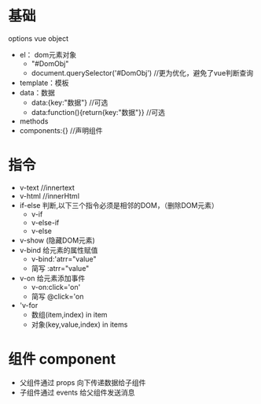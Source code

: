 # 基础
options vue object
- el： dom元素对象
    - "#DomObj"
    - document.querySelector('#DomObj') //更为优化，避免了vue判断查询
- template：模板
- data：数据
    - data:{key:"数据"}   //可选
    - data:function(){return{key:"数据"}} //可选
- methods
- components:{}     //声明组件
# 指令
- v-text    //innertext
- v-html    //innerHtml
- if-else 判断,以下三个指令必须是相邻的DOM，（删除DOM元素）
    - v-if
    - v-else-if
    - v-else
- v-show (隐藏DOM元素)
- v-bind 给元素的属性赋值
    - v-bind:'atrr="value"
    - 简写 :atrr="value"
- v-on 给元素添加事件
    - v-on:click='on'
    - 简写 @click='on
- 'v-for
    - 数组(item,index) in item
    - 对象(key,value,index) in items
# 组件 component
-   父组件通过 props 向下传递数据给子组件
-   子组件通过 events 给父组件发送消息